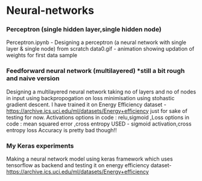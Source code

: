 # Neural-networks
### Perceptron (single hidden layer,single hidden node)
       
  Perceptron.ipynb - Designing a perceptron (a neural network with single layer & single node) from scratch
  data0.gif - animation showing updation of weights for first data sample
     
### Feedforward neural network (multilayered) *still a bit rough and naive version 

Designing a multilayered neural network taking no of layers and no of nodes in input using backpropogation on loss       minimisation using stohastic gradient descent. I have trained it on Energy Efficiency dataset -
https://archive.ics.uci.edu/ml/datasets/Energy+efficiency
just for sake of testing for now.
 Activations options in code : relu,sigmoid ,Loss options in code : mean squared error ,cross entropy
 USED  - sigmoid activation,cross entropy loss
 Accuracy is pretty bad though!!
 

### My Keras experiments

Making a neural network model using keras framework which uses tensorflow as backend and testing it on energy efficiency dataset-
https://archive.ics.uci.edu/ml/datasets/Energy+efficiency
